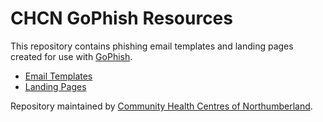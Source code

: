 # CHCN GoPhish Resources

This repository contains phishing email templates and landing pages created for use with [GoPhish](https://getgophish.com/).

* [Email Templates](/email-templates/index.md)
* [Landing Pages](/landing-pages/index.md)

Repository maintained by [Community Health Centres of Northumberland](https://chcnorthumberland.ca/).